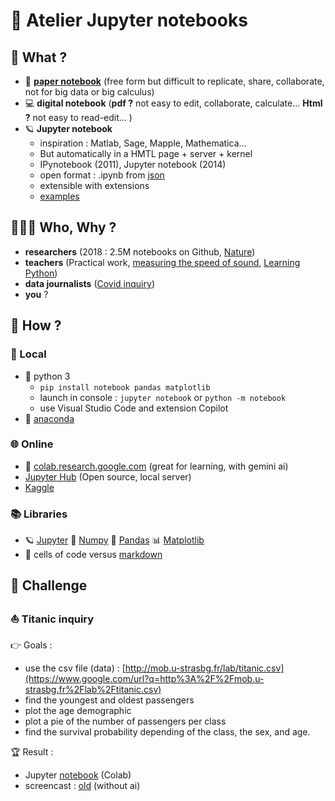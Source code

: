 
# 📖 Atelier Jupyter notebooks

## 🔎 What ?
- 📓 **[paper notebook](https://img.notionusercontent.com/s3/prod-files-secure%2Fdf6eca03-e878-42ae-a432-dececbe15ba9%2F856029d5-b55e-4424-b766-db5457f88db9%2FUntitled.png/size/w=1060?exp=1739458759&sig=5PIvIZlvIviKYqp6XpdAhzsPKjmzW_LSjs7VC2GJkew)** (free form but difficult to replicate, share, collaborate, not for big data or big calculus)
-  💻 **digital notebook** (**pdf ?** not easy to edit, collaborate, calculate...  **Html ?** not easy to read-edit... )
- 🪐 **Jupyter notebook**
	- inspiration : Matlab, Sage, Mapple, Mathematica...
	- But automatically in a HMTL page + server + kernel
	- IPynotebook (2011), Jupyter notebook (2014)
	- open format : .ipynb from [json](https://en.wikipedia.org/wiki/JSON#Syntax)
	- extensible with extensions
	- [examples](https://gist.github.com/ocoyawale/54d92fd4bf92508a2a6e482b5fa480fd)

## 🧑‍🤝‍🧑 Who, Why ?
- **researchers** (2018 : 2.5M notebooks on Github, [Nature](https://www.nature.com/articles/d41586-018-07196-1))
- **teachers** (Practical work, [measuring the speed of sound](https://www.youtube.com/watch?v=6Ir5wv18xhk&t=137s), [Learning Python](https://colab.research.google.com/drive/1RgvNaEXa7Aqnn8uc1fdYxymGnCfD9Bom?usp=sharing))
- **data journalists** ([Covid inquiry](https://www.rue89strasbourg.com/la-surmortalite-en-alsace-pendant-la-periode-covid-vue-depuis-les-chiffres-de-linsee-177809))
- **you** ?
## 🧰 How ?
### 📌 Local 
- 🐍 python 3 
	- `pip install notebook pandas matplotlib`
	-  launch in console : `jupyter notebook` or `python -m notebook`
	- use Visual Studio Code and extension Copilot
-  🐍 [anaconda](https://www.anaconda.com/)
### 🌐 Online 
- 🥇 [colab.research.google.com](https://colab.research.google.com/) (great for learning, with gemini ai)
- [Jupyter Hub](https://jupyter.org/hub) (Open source, local server)
- [Kaggle](https://www.kaggle.com/code)
### 📚 Libraries
- 🪐 [Jupyter](https://jupyter.org/) 🥧 [Numpy](https://numpy.org/) 🐼 [Pandas](https://pandas.pydata.org/) 📊 [Matplotlib](https://matplotlib.org/)
- 🔲 cells of code versus [markdown](https://docs.github.com/en/get-started/writing-on-github/getting-started-with-writing-and-formatting-on-github/basic-writing-and-formatting-syntax)
##  🎯 Challenge
### ⛵ Titanic inquiry
👉 Goals :
- use the csv file (data) : [http://mob.u-strasbg.fr/lab/titanic.csv](https://www.google.com/url?q=http%3A%2F%2Fmob.u-strasbg.fr%2Flab%2Ftitanic.csv)
- find the youngest and oldest passengers
- plot the age demographic
- plot a pie of the number of passengers per class
- find the survival probability depending of the class, the sex, and age.

🏆 Result :
- Jupyter [notebook](https://colab.research.google.com/drive/1u28fouG3Lor8ehJM8yy6wYL6tPih-utx) (Colab)
- screencast : [old](https://www.youtube.com/watch?v=FNDWAybVPcc) (without ai)